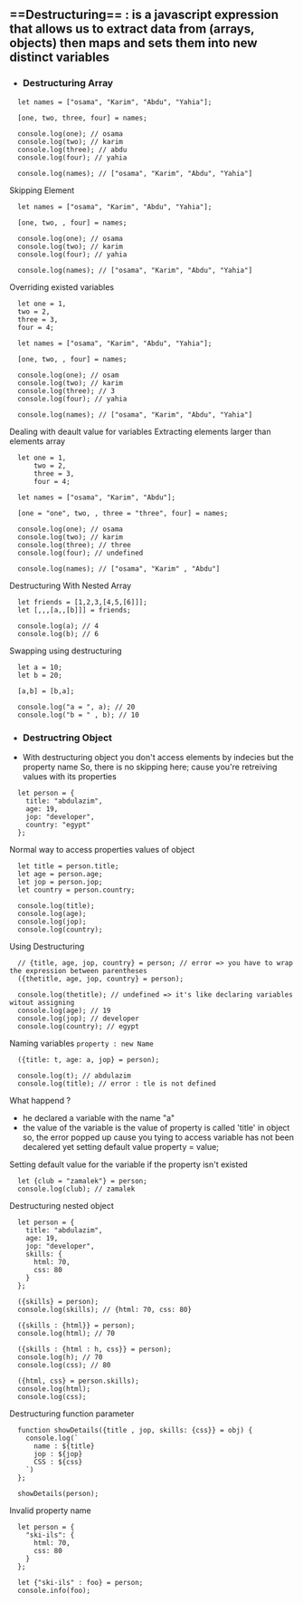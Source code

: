  ## ==Destructuring== : is a javascript expression that allows us to extract data from (arrays, objects) then maps and sets them into new distinct variables

  - ### Destructuring Array
```
  let names = ["osama", "Karim", "Abdu", "Yahia"];

  [one, two, three, four] = names;

  console.log(one); // osama
  console.log(two); // karim
  console.log(three); // abdu
  console.log(four); // yahia

  console.log(names); // ["osama", "Karim", "Abdu", "Yahia"]
```
  Skipping Element
```
  let names = ["osama", "Karim", "Abdu", "Yahia"];

  [one, two, , four] = names;

  console.log(one); // osama
  console.log(two); // karim
  console.log(four); // yahia

  console.log(names); // ["osama", "Karim", "Abdu", "Yahia"]
```
  Overriding existed variables
```
  let one = 1,
  two = 2,
  three = 3,
  four = 4;

  let names = ["osama", "Karim", "Abdu", "Yahia"];

  [one, two, , four] = names;

  console.log(one); // osam
  console.log(two); // karim
  console.log(three); // 3
  console.log(four); // yahia

  console.log(names); // ["osama", "Karim", "Abdu", "Yahia"]
```
  Dealing with deault value for variables
  Extracting elements larger than elements array
```
  let one = 1,
      two = 2,
      three = 3,
      four = 4;

  let names = ["osama", "Karim", "Abdu"];

  [one = "one", two, , three = "three", four] = names;

  console.log(one); // osama
  console.log(two); // karim
  console.log(three); // three
  console.log(four); // undefined

  console.log(names); // ["osama", "Karim" , "Abdu"]
```
  Destructuring With Nested Array

```
  let friends = [1,2,3,[4,5,[6]]];
  let [,,,[a,,[b]]] = friends;

  console.log(a); // 4
  console.log(b); // 6
```

  Swapping using destructuring
```
  let a = 10;
  let b = 20;

  [a,b] = [b,a];

  console.log("a = ", a); // 20
  console.log("b = " , b); // 10
```

 * ### Destructring Object
 * With destructuring object you don't access elements by indecies but the property name
  So, there is no skipping here; cause you're retreiving values with its properties

```
  let person = {
    title: "abdulazim",
    age: 19,
    jop: "developer",
    country: "egypt"
  };
```
  Normal way to access properties values of object
  
```
  let title = person.title;
  let age = person.age;
  let jop = person.jop;
  let country = person.country;

  console.log(title);
  console.log(age);
  console.log(jop);
  console.log(country);
```

  Using Destructuring

```
  // {title, age, jop, country} = person; // error => you have to wrap the expression between parentheses
  ({thetitle, age, jop, country} = person);

  console.log(thetitle); // undefined => it's like declaring variables witout assigning
  console.log(age); // 19
  console.log(jop); // developer
  console.log(country); // egypt
```

  Naming variables
  `property : new Name`

```
  ({title: t, age: a, jop} = person);

  console.log(t); // abdulazim
  console.log(title); // error : tle is not defined
```
  What happend ? 
  - he declared a variable with the name "a"
  - the value of the variable is the value of property is called 'title' in object
  so, the error popped up cause you tying to access variable has not been decalered yet
  setting default value
  property = value;

  Setting default value for the variable if the property isn't existed
```
  let {club = "zamalek"} = person;
  console.log(club); // zamalek
```
  Destructuring nested object
```
  let person = {
    title: "abdulazim",
    age: 19,
    jop: "developer",
    skills: {
      html: 70,
      css: 80
    }
  };
```
```
  ({skills} = person);
  console.log(skills); // {html: 70, css: 80}
```
```
  ({skills : {html}} = person);
  console.log(html); // 70
```
```
  ({skills : {html : h, css}} = person);
  console.log(h); // 70
  console.log(css); // 80
```
```
  ({html, css} = person.skills);
  console.log(html);
  console.log(css);
```
  Destructuring function parameter
```
  function showDetails({title , jop, skills: {css}} = obj) {
    console.log(`
      name : ${title}
      jop : ${jop}
      CSS : ${css}
    `)
  };
  
  showDetails(person);
```

  Invalid property name
```
  let person = {
    "ski-ils": {
      html: 70,
      css: 80
    }
  };
  
  let {"ski-ils" : foo} = person;
  console.info(foo);
```